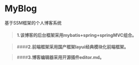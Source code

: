 # MyBlog
基于SSM框架的个人博客系统
>####  **1.该博客的后台框架采用mybatis+spring+springMVC组合。**

>####**2.前端框架采用国产框架layui经典模块化前端框架。**

>####**3.博客编辑器采用开源插件editor.md。**
